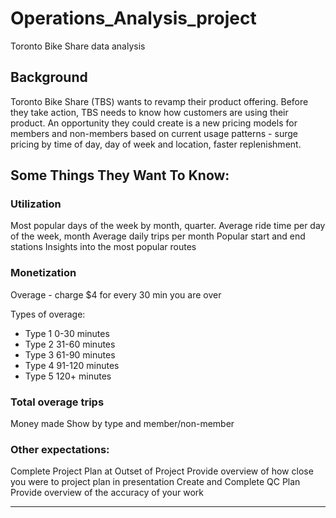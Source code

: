 # Operations_Analysis_project
Toronto Bike Share data analysis

## Background

Toronto Bike Share (TBS) wants to revamp their product offering. Before they take action, TBS needs to know how customers are using their product. An opportunity they could create is a new pricing models for members and non-members based on current usage patterns - surge pricing by time of day, day of week and location, faster replenishment. 

## Some Things They Want To Know:

### Utilization
Most popular days of the week by month, quarter.
Average ride time per day of the week, month
Average daily trips per month
Popular start and end stations
Insights into the most popular routes

### Monetization
Overage - charge $4 for every 30 min you are over 

Types of overage: 
* Type 1  0-30 minutes
* Type 2  31-60 minutes
* Type 3  61-90 minutes
* Type 4  91-120 minutes
* Type 5 120+ minutes
    
    
### Total overage trips
Money made 
Show by type and member/non-member

### Other expectations:
Complete Project Plan at Outset of Project 
Provide overview of how close you were to project plan in presentation
Create and Complete QC Plan 
Provide overview of the accuracy of your work
********************************************************************************
